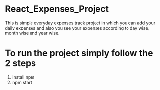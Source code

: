 # React_Expenses_Project
This is simple everyday expenses track project in which you can add your daily expenses and also you see your expenses according to day wise, month wise and year wise.

# To run the project simply follow the 2 steps
1. install npm
2. npm start
